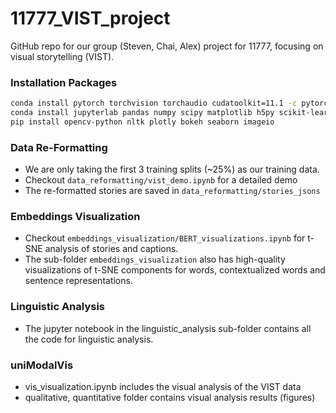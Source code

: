 # 11777_VIST_project
GitHub repo for our group (Steven, Chai, Alex) project for 11777, focusing on visual storytelling (VIST).


### Installation Packages
```bash
conda install pytorch torchvision torchaudio cudatoolkit=11.1 -c pytorch -c nvidia
conda install jupyterlab pandas numpy scipy matplotlib h5py scikit-learn -c conda-forge
pip install opencv-python nltk plotly bokeh seaborn imageio
```

### Data Re-Formatting
  * We are only taking the first 3 training splits (~25%) as our training data.
  * Checkout `data_reformatting/vist_demo.ipynb` for a detailed demo
  * The re-formatted stories are saved in `data_reformatting/stories_jsons`

### Embeddings Visualization
  * Checkout `embeddings_visualization/BERT_visualizations.ipynb` for t-SNE analysis of stories and captions.
  * The sub-folder `embeddings_visualization` also has high-quality visualizations of t-SNE components for words, contextualized words and sentence representations.

### Linguistic Analysis
  * The jupyter notebook in the linguistic_analysis sub-folder contains all the code for linguistic analysis.

### uniModalVis
  * vis_visualization.ipynb includes the visual analysis of the VIST data
  * qualitative, quantitative folder contains visual analysis results (figures)
